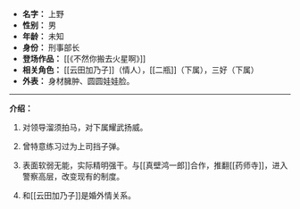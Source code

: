 
- **名字：** 上野
- **性别：** 男
- **年龄：** 未知
- **身份：** 刑事部长
- **登场作品：** [[《不然你搬去火星啊》]]
- **相关角色：** [[云田加乃子]]（情人），[[二瓶]]（下属），三好（下属）
- **外表：** 身材臃肿、圆圆娃娃脸。

---

**介绍：** 

1. 对领导溜须拍马，对下属耀武扬威。

2. 曾特意练习过为上司挡子弹。

3. 表面软弱无能，实际精明强干。与[[真壁鸿一郎]]合作，推翻[[药师寺]]，进入警察高层，改变现有的制度。

4. 和[[云田加乃子]]是婚外情关系。

